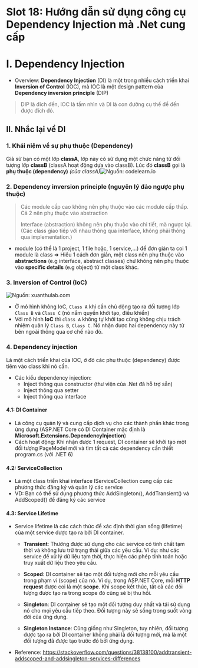 # Slot 18: Hướng dẫn sử dụng công cụ Dependency Injection mà .Net cung cấp

# I. Dependency Injection
- Overview: **Dependency Injection** (DI) là một trong nhiều cách triển khai **Inversion of Control** (IOC), mà IOC là một design pattern của **Dependency inversion principle** (DIP)

>  DIP là đích đến, IOC là tầm nhìn và DI là con đường cụ thể để đến
> được đích đó.

## II. Nhắc lại về DI

### 1. Khái niệm về sự phụ thuộc (Dependency)

 Giả sử bạn có một lớp **classA**, lớp này có sử dụng một chức năng từ đối tượng lớp **classB** (classA hoạt động dựa vào classB). Lúc đó **classB** gọi là **phụ thuộc (dependency)**  _(của classA)_![Nguồn: codelearn.io](https://codelearn.io/Media/Default/Users/VuTungMinh/Template/aa.jpeg)

### 2. Dependency inversion principle (nguyên lý đảo ngược phụ thuộc)

>  Các module cấp cao không nên phụ thuộc vào các module cấp thấp. Cả 2
> nên phụ thuộc vào abstraction
> 
>  Interface (abstraction) không nên phụ thuộc vào chi tiết, mà ngược
> lại. (Các class giao tiếp với nhau thông qua interface, không phải
> thông qua implementation.)

- module (có thể là 1 project, 1 file hoặc, 1 service,...) để đơn giản ta coi 1 module là class
=> Hiểu 1 cách đơn giản, một class nên phụ thuộc vào **abstractions** (e.g interface, abstract classes) chứ không nên phụ thuộc vào **specific details** (e.g object) từ một class khác.

### 3. **Inversion of Control (IoC)**

![Nguồn: xuanthulab.com](https://xuanthulab.net/photo/ioc-4477.png)
- Ở mô hình không IoC, `Class A` khi cần chủ động tạo ra đối tượng lớp `Class B` và `Class C` (nó nắm quyền khởi tạo, điều khiển)
- Với mô hình **IoC** thì `class A` không tự khởi tạo cũng không chịu trách nhiệm quản lý `Class B`, `Class C`. Nó nhận được hai dependency này từ bên ngoài thông qua cơ chế nào đó.

### 4. Dependency injection

 Là một cách triển khai của IOC, ở đó các phụ thuộc (dependency) được tiêm vào class khi nó cần.
- Các kiểu dependency injection:
	- Inject thông qua constructor (thư viện của .Net đã hỗ trợ sẵn)
	- Inject thông qua setter
	- Inject thông qua interface

#### 4.1: DI Container
- Là công cụ quản lý và cung cấp dịch vụ cho các thành phần khác trong ứng dụng (ASP.NET Core có DI Container mặc định là **Microsoft.Extensions.DependencyInjection**)
- Cách hoạt động: Khi nhận được 1 request, DI container sẽ khởi tạo một đối tượng PageModel mới và tìm tất cả các dependency cần thiết program.cs (với .NET 6)

#### 4.2: ServiceCollection
- Là một class triển khai interface IServiceCollection cung cấp các phương thức đăng ký và quản lý các service
- VD: Bạn có thể sử dụng phương thức AddSingleton(), AddTransient() và AddScoped() để đăng ký các service

#### 4.3: Service Lifetime
- Service lifetime là các cách thức để xác định thời gian sống (lifetime) của một service được tạo ra bởi DI container.

	-  **Transient**: Thường được sử dụng cho các service có tính chất tạm thời và không lưu trữ trạng thái giữa các yêu cầu. 
Ví dụ: như các service để xử lý dữ liệu tạm thời, thực hiện các phép tính toán hoặc truy xuất dữ liệu theo yêu cầu.
    
	- **Scoped**: DI container sẽ tạo một đối tượng mới cho mỗi yêu cầu trong phạm vi (scope) của nó. 
Ví dụ, trong ASP.NET Core, mỗi **HTTP request** được coi là một **scope**. Khi scope kết thúc, tất cả các đối tượng được tạo ra trong scope đó cũng sẽ bị thu hồi.
    
	- **Singleton**: DI container sẽ tạo một đối tượng duy nhất và tái sử dụng nó cho mọi yêu cầu tiếp theo. Đối tượng này sẽ sống trong suốt vòng đời của ứng dụng.
    
	- **Singleton Instance**: Cũng giống như Singleton, tuy nhiên, đối tượng được tạo ra bởi DI container không phải là đối tượng mới, mà là một đối tượng đã được tạo trước đó bởi ứng dụng.
	
- Reference: https://stackoverflow.com/questions/38138100/addtransient-addscoped-and-addsingleton-services-differences
